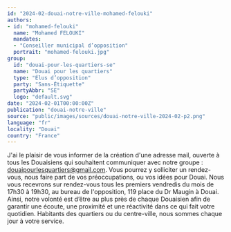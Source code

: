 ```yaml
---
id: "2024-02-douai-notre-ville-mohamed-felouki"
authors:
- id: "mohamed-felouki"
  name: "Mohamed FELOUKI"
  mandates: 
  - "Conseiller municipal d’opposition"
  portrait: "mohamed-felouki.jpg"
group:
  id: "douai-pour-les-quartiers-se"
  name: "Douai pour les quartiers"
  type: "Élus d’opposition"
  party: "Sans-Étiquette"
  partyAbbr: "SE"
  logo: "default.svg"
date: "2024-02-01T00:00:00Z"
publication: "douai-notre-ville"
source: "public/images/sources/douai-notre-ville-2024-02-p2.png"
language: "fr"
locality: "Douai"
country: "France"
---
```


J'ai le plaisir de vous informer de la création d'une adresse mail, ouverte à tous les Douaisiens qui souhaitent communiquer avec notre groupe : douaipourlesquartiers@gmail.com.
Vous pourrez y solliciter un rendez-vous, nous faire part de vos préoccupations, ou vos idées pour Douai. Nous vous recevrons sur rendez-vous tous les premiers vendredis du mois de 17h30 à 19h30, au bureau de l'opposition, 119 place du Dr Maugin à Douai. Ainsi, notre volonté est d’être au plus près de chaque Douaisien afin de garantir une écoute, une proximité et une réactivité dans ce qui fait votre quotidien. Habitants des quartiers ou du centre-ville, nous sommes chaque jour à votre service.
